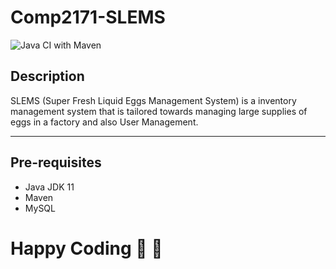# Comp2171-SLEMS

![Java CI with Maven](https://github.com/rxmii4269/Comp2171-SLEMS/workflows/Java%20CI%20with%20Maven/badge.svg)

## Description

SLEMS (Super Fresh Liquid Eggs Management System) is a inventory management system that is tailored towards managing large supplies of eggs in a factory and also User Management.

---
## Pre-requisites

* Java JDK 11
* Maven
* MySQL

# Happy Coding 🎉 🎊
